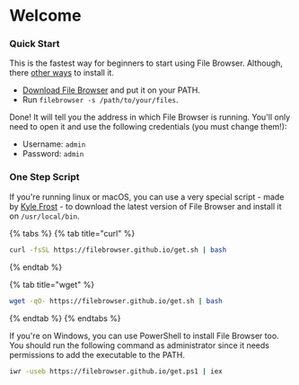 # Welcome

### Quick Start

This is the fastest way for beginners to start using File Browser. Although, there [other ways](./installation) to install it.

* [Download File Browser](https://github.com/filebrowser/filebrowser/releases) and put it on your PATH.
* Run `filebrowser -s /path/to/your/files`.

Done! It will tell you the address in which File Browser is running. You'll only need to open it and use the following credentials \(you must change them!\):

* Username: `admin`
* Password: `admin`

### One Step Script

If you're running linux or macOS, you can use a very special script - made by [Kyle Frost](https://www.kylefrost.me/) - to download the latest version of File Browser and install it on `/usr/local/bin`.

{% tabs %}
{% tab title="curl" %}
```bash
curl -fsSL https://filebrowser.github.io/get.sh | bash
```
{% endtab %}

{% tab title="wget" %}
```bash
wget -qO- https://filebrowser.github.io/get.sh | bash
```
{% endtab %}
{% endtabs %}

If you're on Windows, you can use PowerShell to install File Browser too. You should run the following command as administrator since it needs permissions to add the executable to the PATH.

```bash
iwr -useb https://filebrowser.github.io/get.ps1 | iex
```




